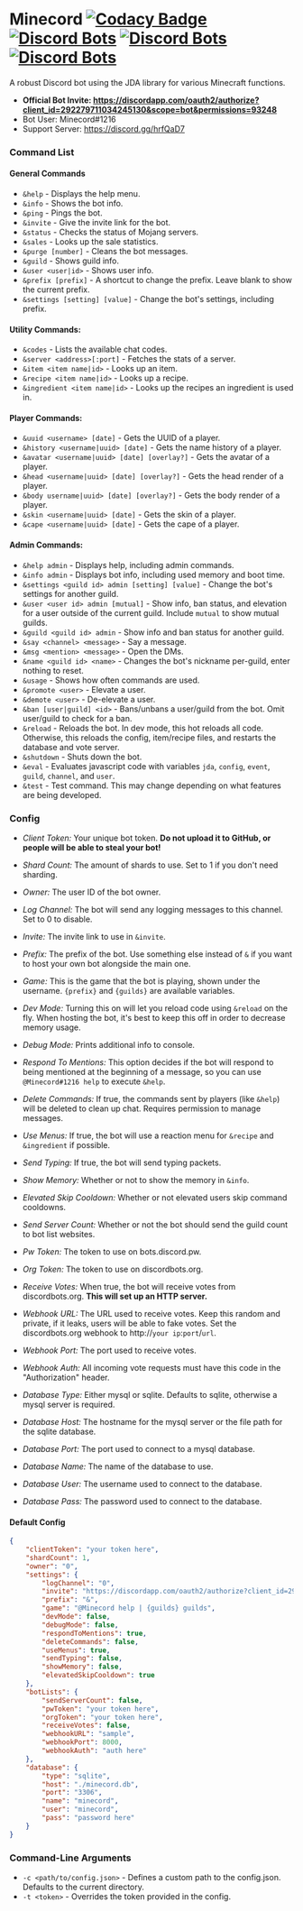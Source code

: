 # Minecord [![Codacy Badge](https://api.codacy.com/project/badge/Grade/3de0f658514246f598b40fb1bdf55af9)](https://www.codacy.com/app/Tis_awesomeness/Minecord?utm_source=github.com&amp;utm_medium=referral&amp;utm_content=Tisawesomeness/Minecord&amp;utm_campaign=Badge_Grade) [![Discord Bots](https://discordbots.org/api/widget/status/292279711034245130.png)](https://discordbots.org/bot/292279711034245130) [![Discord Bots](https://discordbots.org/api/widget/servers/292279711034245130.png)](https://discordbots.org/bot/292279711034245130) [![Discord Bots](https://discordbots.org/api/widget/upvotes/292279711034245130.png)](https://discordbots.org/bot/292279711034245130)
A robust Discord bot using the JDA library for various Minecraft functions.

- **Official Bot Invite: https://discordapp.com/oauth2/authorize?client_id=292279711034245130&scope=bot&permissions=93248**
- Bot User: Minecord#1216
- Support Server: https://discord.gg/hrfQaD7

### Command List
#### General Commands
- `&help` - Displays the help menu.
- `&info` - Shows the bot info.
- `&ping` - Pings the bot.
- `&invite` - Give the invite link for the bot.
- `&status` - Checks the status of Mojang servers.
- `&sales` - Looks up the sale statistics.
- `&purge [number]` - Cleans the bot messages.
- `&guild` - Shows guild info.
- `&user <user|id>` - Shows user info.
- `&prefix [prefix]` - A shortcut to change the prefix. Leave blank to show the current prefix.
- `&settings [setting] [value]` - Change the bot's settings, including prefix.

#### Utility Commands:
- `&codes` - Lists the available chat codes.
- `&server <address>[:port]` - Fetches the stats of a server.
- `&item <item name|id>` - Looks up an item.
- `&recipe <item name|id>` - Looks up a recipe.
- `&ingredient <item name|id>` - Looks up the recipes an ingredient is used in.

#### Player Commands:
- `&uuid <username> [date]` - Gets the UUID of a player.
- `&history <username|uuid> [date]` - Gets the name history of a player.
- `&avatar <username|uuid> [date] [overlay?]` - Gets the avatar of a player.
- `&head <username|uuid> [date] [overlay?]` - Gets the head render of a player.
- `&body username|uuid> [date] [overlay?]` - Gets the body render of a player.
- `&skin <username|uuid> [date]` - Gets the skin of a player.
- `&cape <username|uuid> [date]` - Gets the cape of a player.

#### Admin Commands:
- `&help admin` - Displays help, including admin commands.
- `&info admin` - Displays bot info, including used memory and boot time.
- `&settings <guild id> admin [setting] [value]` - Change the bot's settings for another guild.
- `&user <user id> admin [mutual]` - Show info, ban status, and elevation for a user outside of the current guild. Include `mutual` to show mutual guilds.
- `&guild <guild id> admin` - Show info and ban status for another guild.
- `&say <channel> <message>` - Say a message.
- `&msg <mention> <message>` - Open the DMs.
- `&name <guild id> <name>` - Changes the bot's nickname per-guild, enter nothing to reset.
- `&usage` - Shows how often commands are used.
- `&promote <user>` - Elevate a user.
- `&demote <user>` - De-elevate a user.
- `&ban [user|guild] <id>` - Bans/unbans a user/guild from the bot. Omit user/guild to check for a ban.
- `&reload` - Reloads the bot. In dev mode, this hot reloads all code. Otherwise, this reloads the config, item/recipe files, and restarts the database and vote server.
- `&shutdown` - Shuts down the bot.
- `&eval` - Evaluates javascript code with variables `jda`, `config`, `event`, `guild`, `channel`, and `user`.
- `&test` - Test command. This may change depending on what features are being developed.

### Config

- *Client Token:* Your unique bot token. **Do not upload it to GitHub, or people will be able to steal your bot!**
- *Shard Count:* The amount of shards to use. Set to 1 if you don't need sharding.
- *Owner:* The user ID of the bot owner.

- *Log Channel:* The bot will send any logging messages to this channel. Set to 0 to disable.
- *Invite:* The invite link to use in `&invite`.
- *Prefix:* The prefix of the bot. Use something else instead of `&` if you want to host your own bot alongside the main one.
- *Game:* This is the game that the bot is playing, shown under the username. `{prefix}` and `{guilds}` are available variables.
- *Dev Mode:* Turning this on will let you reload code using `&reload` on the fly. When hosting the bot, it's best to keep this off in order to decrease memory usage.
- *Debug Mode:* Prints additional info to console.
- *Respond To Mentions:* This option decides if the bot will respond to being mentioned at the beginning of a message, so you can use `@Minecord#1216 help` to execute `&help`.
- *Delete Commands:* If true, the commands sent by players (like `&help`) will be deleted to clean up chat. Requires permission to manage messages.
- *Use Menus:* If true, the bot will use a reaction menu for `&recipe` and `&ingredient` if possible.
- *Send Typing:* If true, the bot will send typing packets.
- *Show Memory:* Whether or not to show the memory in `&info`.
- *Elevated Skip Cooldown:* Whether or not elevated users skip command cooldowns.

- *Send Server Count:* Whether or not the bot should send the guild count to bot list websites.
- *Pw Token:* The token to use on bots.discord.pw.
- *Org Token:* The token to use on discordbots.org.
- *Receive Votes:* When true, the bot will receive votes from discordbots.org. **This will set up an HTTP server.**
- *Webhook URL:* The URL used to receive votes. Keep this random and private, if it leaks, users will be able to fake votes. Set the discordbots.org webhook to http://`your ip`:`port`/`url`.
- *Webhook Port:* The port used to receive votes.
- *Webhook Auth:* All incoming vote requests must have this code in the "Authorization" header.

- *Database Type:* Either mysql or sqlite. Defaults to sqlite, otherwise a mysql server is required.
- *Database Host:* The hostname for the mysql server or the file path for the sqlite database.
- *Database Port:* The port used to connect to a mysql database.
- *Database Name:* The name of the database to use.
- *Database User:* The username used to connect to the database.
- *Database Pass:* The password used to connect to the database.

#### Default Config
```json
{
    "clientToken": "your token here",
    "shardCount": 1,
    "owner": "0",
    "settings": {
        "logChannel": "0",
        "invite": "https://discordapp.com/oauth2/authorize?client_id=292279711034245130&scope=bot&permissions=93248",
        "prefix": "&",
        "game": "@Minecord help | {guilds} guilds",
        "devMode": false,
        "debugMode": false,
        "respondToMentions": true,
        "deleteCommands": false,
        "useMenus": true,
        "sendTyping": false,
        "showMemory": false,
        "elevatedSkipCooldown": true
    },
    "botLists": {
        "sendServerCount": false,
        "pwToken": "your token here",
        "orgToken": "your token here",
        "receiveVotes": false,
        "webhookURL": "sample",
        "webhookPort": 8000,
        "webhookAuth": "auth here"
    },
    "database": {
        "type": "sqlite",
        "host": "./minecord.db",
        "port": "3306",
        "name": "minecord",
        "user": "minecord",
        "pass": "password here"
    }
}
```

### Command-Line Arguments
- `-c <path/to/config.json>` - Defines a custom path to the config.json. Defaults to the current directory.
- `-t <token>` - Overrides the token provided in the config.
